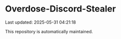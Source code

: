 # Overdose-Discord-Stealer

Last updated: 2025-05-31 04:21:18

This repository is automatically maintained.

